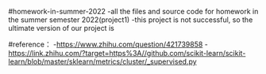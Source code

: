 #homework-in-summer-2022
-all the files and source code for homework in the summer semester 2022(project1)
-this project is not successful, so the ultimate version of our project is

#reference：
-https://www.zhihu.com/question/421739858
-https://link.zhihu.com/?target=https%3A//github.com/scikit-learn/scikit-learn/blob/master/sklearn/metrics/cluster/_supervised.py
